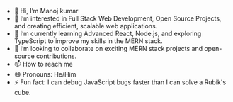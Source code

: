 - 👋 Hi, I’m Manoj kumar 
- 👀 I’m interested in Full Stack Web Development, Open Source Projects, and creating efficient, scalable web applications.
- 🌱 I’m currently learning Advanced React, Node.js, and exploring TypeScript to improve my skills in the MERN stack.
- 💞️ I’m looking to collaborate on exciting MERN stack projects and open-source contributions.
- 📫 How to reach me 
- 😄 Pronouns: He/Him
- ⚡ Fun fact: I can debug JavaScript bugs faster than I can solve a Rubik's cube.


